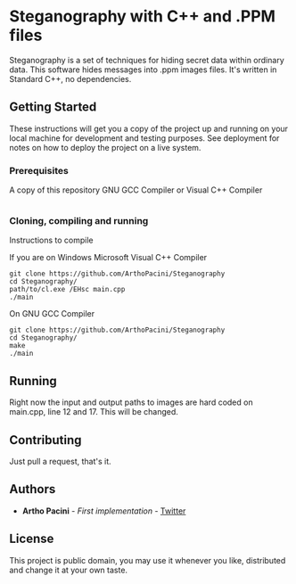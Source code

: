 # Steganography with C++ and .PPM files

Steganography is a set of techniques for hiding secret data within ordinary data. This software hides messages into .ppm images files.
It's written in Standard C++, no dependencies.

## Getting Started

These instructions will get you a copy of the project up and running on your local machine for development and testing purposes. See deployment for notes on how to deploy the project on a live system.

### Prerequisites

A copy of this repository
GNU GCC Compiler or Visual C++ Compiler

```

```

### Cloning, compiling and running

Instructions to compile

If you are on Windows Microsoft Visual C++ Compiler

```
git clone https://github.com/ArthoPacini/Steganography
cd Steganography/
path/to/cl.exe /EHsc main.cpp
./main
```

On GNU GCC Compiler

```
git clone https://github.com/ArthoPacini/Steganography
cd Steganography/
make
./main
```

## Running

Right now the input and output paths to images are hard coded on main.cpp, line 12 and 17. This will be changed.

## Contributing

Just pull a request, that's it.

## Authors

* **Artho Pacini** - *First implementation* - [Twitter](https://twitter.com/arthopacini)

## License

This project is public domain, you may use it whenever you like, distributed and change it at your own taste.
